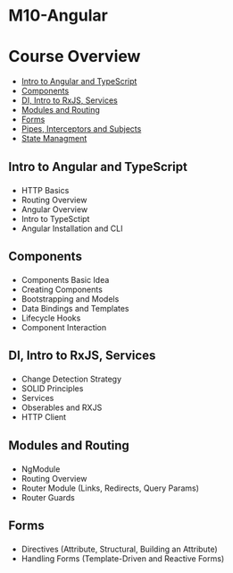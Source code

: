 # M10-Angular

# Course Overview

- <a href="#INTROATS">Intro to Angular and TypeScript</a>
- <a href="#COMPONENTS">Components</a> 
- <a href="#DIRXJS">DI, Intro to RxJS, Services</a>
- <a href="#MODULES">Modules and Routing</a>
- <a href="#fORMS">Forms</a>
- <a href="#">Pipes, Interceptors and Subjects</a>
- <a href="#">State Managment</a>


## <p id="INTROATS">Intro to Angular and TypeScript</p>
- HTTP Basics
- Routing Overview
- Angular Overview
- Intro to TypeSctipt
- Angular Installation and CLI

## <p id="COMPONENTS">Components</p>
- Components Basic Idea
- Creating Components
- Bootstrapping and Models
- Data Bindings and Templates
- Lifecycle Hooks
- Component Interaction

## <p id="DIRXJS">DI, Intro to RxJS, Services</p>
- Change Detection Strategy
- SOLID Principles
- Services
- Obserables and RXJS
- HTTP Client

## <p id="MODULES">Modules and Routing</p>
- NgModule
- Routing Overview
- Router Module (Links, Redirects, Query Params)
- Router Guards

## <p id="FORMS">Forms</p>
- Directives (Attribute, Structural, Building an Attribute)
- Handling Forms (Template-Driven and Reactive Forms)


